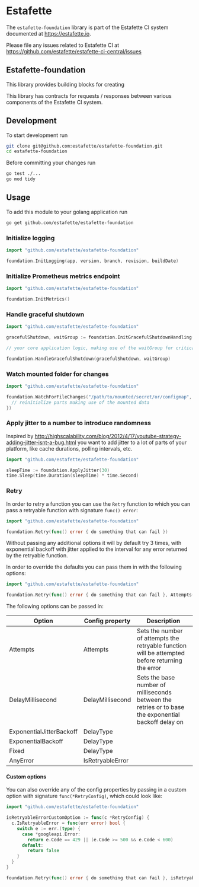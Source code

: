 # Estafette

The `estafette-foundation` library is part of the Estafette CI system documented at https://estafette.io.

Please file any issues related to Estafette CI at https://github.com/estafette/estafette-ci-central/issues

## Estafette-foundation

This library provides building blocks for creating

This library has contracts for requests / responses between various components of the Estafette CI system.

## Development

To start development run

```bash
git clone git@github.com:estafette/estafette-foundation.git
cd estafette-foundation
```

Before committing your changes run

```bash
go test ./...
go mod tidy
```

## Usage

To add this module to your golang application run

```bash
go get github.com/estafette/estafette-foundation
```

### Initialize logging

```go
import "github.com/estafette/estafette-foundation"

foundation.InitLogging(app, version, branch, revision, buildDate)
```

### Initialize Prometheus metrics endpoint

```go
import "github.com/estafette/estafette-foundation"

foundation.InitMetrics()
```

### Handle graceful shutdown

```go
import "github.com/estafette/estafette-foundation"

gracefulShutdown, waitGroup := foundation.InitGracefulShutdownHandling()

// your core application logic, making use of the waitGroup for critical sections

foundation.HandleGracefulShutdown(gracefulShutdown, waitGroup)
```


### Watch mounted folder for changes

```go
import "github.com/estafette/estafette-foundation"

foundation.WatchForFileChanges("/path/to/mounted/secret/or/configmap", func(event fsnotify.Event) {
  // reinitialize parts making use of the mounted data
})
```

### Apply jitter to a number to introduce randomness

Inspired by http://highscalability.com/blog/2012/4/17/youtube-strategy-adding-jitter-isnt-a-bug.html you want to add jitter to a lot of parts of your platform, like cache durations, polling intervals, etc.

```go
import "github.com/estafette/estafette-foundation"

sleepTime := foundation.ApplyJitter(30)
time.Sleep(time.Duration(sleepTime) * time.Second)
```

### Retry

In order to retry a function you can use the `Retry` function to which you can pass a retryable function with signature `func() error`:

```go
import "github.com/estafette/estafette-foundation"

foundation.Retry(func() error { do something that can fail })
```

Without passing any additional options it will by default try 3 times, with exponential backoff with jitter applied to the interval for any error returned by the retryable function.

In order to override the defaults you can pass them in with the following options:

```go
import "github.com/estafette/estafette-foundation"

foundation.Retry(func() error { do something that can fail }, Attempts(5), DelayMillisecond(10), Fixed())
```

The following options can be passed in:

| Option   | Config property | Description |
| -------- | --------------- | ----------- |
| Attempts | Attempts        | Sets the number of attempts the retryable function will be attempted before returning the error |
| DelayMillisecond | DelayMillisecond | Sets the base number of milliseconds between the retries or to base the exponential backoff delay on |
| ExponentialJitterBackoff | DelayType |
| ExponentialBackoff | DelayType |
| Fixed | DelayType |
| AnyError | IsRetryableError |

#### Custom options

You can also override any of the config properties by passing in a custom option with signature `func(*RetryConfig)`, which could look like:

```go
import "github.com/estafette/estafette-foundation"

isRetryableErrorCustomOption := func(c *RetryConfig) {
  c.IsRetryableError = func(err error) bool {
    switch e := err.(type) {
      case *googleapi.Error:
        return e.Code == 429 || (e.Code >= 500 && e.Code < 600)
      default:
        return false
    }
  }
}

foundation.Retry(func() error { do something that can fail }, isRetryableErrorCustomOption)
```
